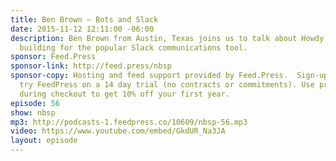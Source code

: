 ```yaml
---
title: Ben Brown — Bots and Slack
date: 2015-11-12 12:11:00 -06:00
description: Ben Brown from Austin, Texas joins us to talk about Howdy - a bot he’s
  building for the popular Slack communications tool.
sponsor: Feed.Press
sponsor-link: http://feed.press/nbsp
sponsor-copy: Hosting and feed support provided by Feed.Press.  Sign-up today and
  try FeedPress on a 14 day trial (no contracts or commitments). Use promo code *nbsp*
  during checkout to get 10% off your first year.
episode: 56
show: nbsp
mp3: http://podcasts-1.feedpress.co/10609/nbsp-56.mp3
video: https://www.youtube.com/embed/GkdUR_Na3JA
layout: episode
---
```

